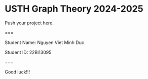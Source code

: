 # USTH Graph Theory 2024-2025

Push your project here.

===

Student Name: Nguyen Viet Minh Duc

Student ID: 22Bi13095

===

Good luck!!!